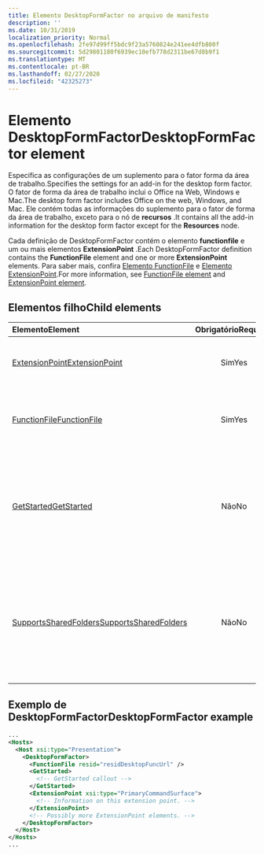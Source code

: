 ```yaml
---
title: Elemento DesktopFormFactor no arquivo de manifesto
description: ''
ms.date: 10/31/2019
localization_priority: Normal
ms.openlocfilehash: 2fe97d99ff5bdc9f23a5760824e241ee4dfb800f
ms.sourcegitcommit: 5d29801180f6939ec10efb778d2311be67d8b9f1
ms.translationtype: MT
ms.contentlocale: pt-BR
ms.lasthandoff: 02/27/2020
ms.locfileid: "42325273"
---
```

# <a name="desktopformfactor-element"></a><span data-ttu-id="ee21e-102">Elemento DesktopFormFactor</span><span class="sxs-lookup"><span data-stu-id="ee21e-102">DesktopFormFactor element</span></span>

<span data-ttu-id="ee21e-103">Especifica as configurações de um suplemento para o fator forma da área de trabalho.</span><span class="sxs-lookup"><span data-stu-id="ee21e-103">Specifies the settings for an add-in for the desktop form factor.</span></span> <span data-ttu-id="ee21e-104">O fator de forma da área de trabalho inclui o Office na Web, Windows e Mac.</span><span class="sxs-lookup"><span data-stu-id="ee21e-104">The desktop form factor includes Office on the web, Windows, and Mac.</span></span> <span data-ttu-id="ee21e-105">Ele contém todas as informações do suplemento para o fator de forma da área de trabalho, exceto para o nó de **recursos** .</span><span class="sxs-lookup"><span data-stu-id="ee21e-105">It contains all the add-in information for the desktop form factor except for the **Resources** node.</span></span>

<span data-ttu-id="ee21e-106">Cada definição de DesktopFormFactor contém o elemento **functionfile** e um ou mais elementos **ExtensionPoint** .</span><span class="sxs-lookup"><span data-stu-id="ee21e-106">Each DesktopFormFactor definition contains the **FunctionFile** element and one or more **ExtensionPoint** elements.</span></span> <span data-ttu-id="ee21e-107">Para saber mais, confira [Elemento FunctionFile](functionfile.md) e [Elemento ExtensionPoint](extensionpoint.md).</span><span class="sxs-lookup"><span data-stu-id="ee21e-107">For more information, see [FunctionFile element](functionfile.md) and [ExtensionPoint element](extensionpoint.md).</span></span>

## <a name="child-elements"></a><span data-ttu-id="ee21e-108">Elementos filho</span><span class="sxs-lookup"><span data-stu-id="ee21e-108">Child elements</span></span>

| <span data-ttu-id="ee21e-109">Elemento</span><span class="sxs-lookup"><span data-stu-id="ee21e-109">Element</span></span>                               | <span data-ttu-id="ee21e-110">Obrigatório</span><span class="sxs-lookup"><span data-stu-id="ee21e-110">Required</span></span> | <span data-ttu-id="ee21e-111">Descrição</span><span class="sxs-lookup"><span data-stu-id="ee21e-111">Description</span></span>  |
|:--------------------------------------|:--------:|:-------------|
| [<span data-ttu-id="ee21e-112">ExtensionPoint</span><span class="sxs-lookup"><span data-stu-id="ee21e-112">ExtensionPoint</span></span>](extensionpoint.md)   | <span data-ttu-id="ee21e-113">Sim</span><span class="sxs-lookup"><span data-stu-id="ee21e-113">Yes</span></span>      | <span data-ttu-id="ee21e-114">Define onde um suplemento expõe a funcionalidade.</span><span class="sxs-lookup"><span data-stu-id="ee21e-114">Defines where an add-in exposes functionality.</span></span> |
| [<span data-ttu-id="ee21e-115">FunctionFile</span><span class="sxs-lookup"><span data-stu-id="ee21e-115">FunctionFile</span></span>](functionfile.md)       | <span data-ttu-id="ee21e-116">Sim</span><span class="sxs-lookup"><span data-stu-id="ee21e-116">Yes</span></span>      | <span data-ttu-id="ee21e-117">Uma URL para um arquivo que contém funções JavaScript.</span><span class="sxs-lookup"><span data-stu-id="ee21e-117">A URL to a file that contains JavaScript functions.</span></span>|
| [<span data-ttu-id="ee21e-118">GetStarted</span><span class="sxs-lookup"><span data-stu-id="ee21e-118">GetStarted</span></span>](getstarted.md)           | <span data-ttu-id="ee21e-119">Não</span><span class="sxs-lookup"><span data-stu-id="ee21e-119">No</span></span>       | <span data-ttu-id="ee21e-120">Define o texto explicativo que aparece ao instalar o suplemento em hosts do Word, Excel ou PowerPoint.</span><span class="sxs-lookup"><span data-stu-id="ee21e-120">Defines the callout that appears when installing the add-in in Word, Excel, or PowerPoint hosts.</span></span> |
| [<span data-ttu-id="ee21e-121">SupportsSharedFolders</span><span class="sxs-lookup"><span data-stu-id="ee21e-121">SupportsSharedFolders</span></span>](supportssharedfolders.md) | <span data-ttu-id="ee21e-122">Não</span><span class="sxs-lookup"><span data-stu-id="ee21e-122">No</span></span> | <span data-ttu-id="ee21e-123">Define se o suplemento do Outlook está disponível em cenários de representante e é definido como *false* por padrão.</span><span class="sxs-lookup"><span data-stu-id="ee21e-123">Defines whether the Outlook add-in is available in delegate scenarios and is set to *false* by default.</span></span> |

## <a name="desktopformfactor-example"></a><span data-ttu-id="ee21e-124">Exemplo de DesktopFormFactor</span><span class="sxs-lookup"><span data-stu-id="ee21e-124">DesktopFormFactor example</span></span>

```xml
...
<Hosts>
  <Host xsi:type="Presentation">
    <DesktopFormFactor>
      <FunctionFile resid="residDesktopFuncUrl" />
      <GetStarted>
        <!-- GetStarted callout -->
      </GetStarted>
      <ExtensionPoint xsi:type="PrimaryCommandSurface">
        <!-- Information on this extension point. -->
      </ExtensionPoint>
      <!-- Possibly more ExtensionPoint elements. -->
    </DesktopFormFactor>
  </Host>
</Hosts>
...
```
